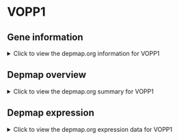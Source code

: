 <h1>VOPP1</h1>

<h2>Gene information</h2>
<details>
  <summary>Click to view the depmap.org information for VOPP1</summary>
  <iframe src="https://depmap.org/portal/gene/VOPP1?tab=about" style="border:none;width:100%;height:800px"></iframe>
</details>

<h2>Depmap overview</h2>
<details>
  <summary>Click to view the depmap.org summary for VOPP1</summary>
  <iframe src="https://depmap.org/portal/gene/VOPP1?tab=overview" style="border:none;width:100%;height:800px"></iframe>
</details>

<h2>Depmap expression</h2>
<details>
  <summary>Click to view the depmap.org expression data for VOPP1</summary>
  <iframe src="https://depmap.org/portal/gene/VOPP1?tab=characterization" style="border:none;width:100%;height:800px"></iframe>
</details>


<!--
<h2>Reactome Pathway diagram</h2>
<details>
  <summary>Click to view Reactome pathway for VOPP1</summary>
  PNAME
</details>
-->


